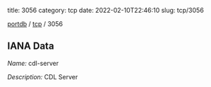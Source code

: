 title: 3056
category: tcp
date: 2022-02-10T22:46:10
slug: tcp/3056

[portdb](/) / [tcp](/category/tcp.html) / 3056


## IANA Data

_Name:_ cdl-server

_Description:_ CDL Server

